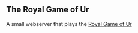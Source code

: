 The Royal Game of Ur
--------------------

A small webserver that plays the [Royal Game of Ur](https://en.wikipedia.org/wiki/Royal_Game_of_Ur) 


